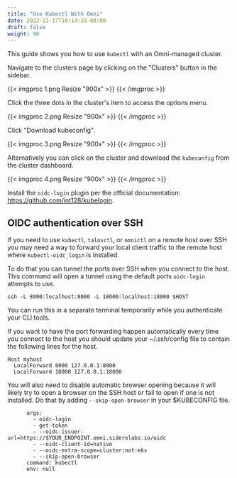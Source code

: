 ```yaml
---
title: "Use Kubectl With Omni"
date: 2022-11-17T10:14:18-08:00
draft: false
weight: 90
---
```


This guide shows you how to use `kubectl` with an Omni-managed cluster.

Navigate to the clusters page by clicking on the "Clusters" button in the sidebar.

{{< imgproc 1.png Resize "900x" >}}
{{< /imgproc >}}

Click the three dots in the cluster's item to access the options menu.

{{< imgproc 2.png Resize "900x" >}}
{{< /imgproc >}}

Click "Download kubeconfig".

{{< imgproc 3.png Resize "900x" >}}
{{< /imgproc >}}

Alternatively you can click on the cluster and download the `kubeconfig` from the cluster dashboard.

{{< imgproc 4.png Resize "900x" >}}
{{< /imgproc >}}

Install the `oidc-login` plugin per the official documentation: https://github.com/int128/kubelogin.

## OIDC authentication over SSH
If you need to use `kubectl`, `talosctl`, or `omnictl` on a remote host over SSH you may need a way to forward your local client traffic to the remote host where `kubectl-oidc_login` is installed.

To do that you can tunnel the ports over SSH when you connect to the host.
This command will open a tunnel using the default ports `oidc-login` attempts to use.

```
ssh -L 8000:localhost:8000 -L 18000:localhost:18000 $HOST
```
You can run this in a separate terminal temporarily while you authenticate your CLI tools.

If you want to have the port forwarding happen automatically every time you connect to the host you should update your ~/.ssh/config file to contain the following lines for the host.

```
Host myhost
  LocalForward 8000 127.0.0.1:8000
  LocalForward 18000 127.0.0.1:18000
```
You will also need to disable automatic browser opening because it will likely try to open a browser on the SSH host or fail to open if one is not installed.
Do that by adding `--skip-open-browser` in your $KUBECONFIG file.

```
      args:
        - oidc-login
        - get-token
        - --oidc-issuer-url=https://$YOUR_ENDPOINT.omni.siderolabs.io/oidc
        - --oidc-client-id=native
        - --oidc-extra-scope=cluster:not-eks
        - --skip-open-browser
      command: kubectl
      env: null
```
